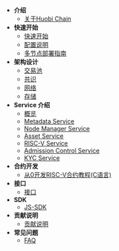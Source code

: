 - **介绍**
	- [关于Huobi Chain](/intro.md)
- **快速开始**
	- [快速开始](/getting_started.md)
	- [配置说明](/config.md)
	- [多节点部署指南](/multi_node_deploy.md)
- **架构设计**
	<!-- - [整体架构](/arch.md) -->
	- [交易池](/transaction_pool.md)
	- [共识](/overlord.md)
	- [网络](/network.md)
	- [存储](/storage.md)
- **Service 介绍**
	- [概览](/service_overview.md)
	- [Metadata Service](/metadata_service.md)
	- [Node Manager Service](/node_manager_service.md)
	- [Asset Service](/asset_service.md)
	- [RISC-V Service](/riscv_service.md)
	- [Admission Control Service](/admission_control_service.md)
	- [KYC Service](/kyc_service.md)
- **合约开发**
	- [从0开发RISC-V合约教程(C语言)](/contract_demo.md)
- **接口**
	- [接口](/graphql_api.md)
- **SDK**
	- [JS-SDK](/js_sdk.md)
- **贡献说明**
	- [贡献说明](/contribute.md)
- **常见问题**
	- [FAQ](/faq.md)
